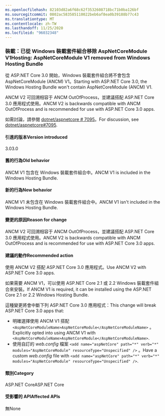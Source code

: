 ```yaml
---
ms.openlocfilehash: 82103d82a6f68c62f3532608718bc71b0ba126bf
ms.sourcegitcommit: 0802ac583585110022beb6af8ea0b39188b77c43
ms.translationtype: MT
ms.contentlocale: zh-TW
ms.lasthandoff: 11/25/2020
ms.locfileid: "96032348"
---
```

### <a name="hosting-aspnetcoremodule-v1-removed-from-windows-hosting-bundle"></a><span data-ttu-id="0cef9-101">裝載：已從 Windows 裝載套件組合移除 AspNetCoreModule V1</span><span class="sxs-lookup"><span data-stu-id="0cef9-101">Hosting: AspNetCoreModule V1 removed from Windows Hosting Bundle</span></span>

<span data-ttu-id="0cef9-102">從 ASP.NET Core 3.0 開始，Windows 裝載套件組合將不會包含 AspNetCoreModule (ANCM) V1。</span><span class="sxs-lookup"><span data-stu-id="0cef9-102">Starting with ASP.NET Core 3.0, the Windows Hosting Bundle won't contain AspNetCoreModule (ANCM) V1.</span></span>

<span data-ttu-id="0cef9-103">ANCM V2 可回溯相容于 ANCM OutOfProcess，並建議搭配 ASP.NET Core 3.0 應用程式使用。</span><span class="sxs-lookup"><span data-stu-id="0cef9-103">ANCM V2 is backwards compatible with ANCM OutOfProcess and is recommended for use with ASP.NET Core 3.0 apps.</span></span>

<span data-ttu-id="0cef9-104">如需討論，請參閱 [dotnet/aspnetcore # 7095](https://github.com/dotnet/aspnetcore/issues/7095)。</span><span class="sxs-lookup"><span data-stu-id="0cef9-104">For discussion, see [dotnet/aspnetcore#7095](https://github.com/dotnet/aspnetcore/issues/7095).</span></span>

#### <a name="version-introduced"></a><span data-ttu-id="0cef9-105">引進的版本</span><span class="sxs-lookup"><span data-stu-id="0cef9-105">Version introduced</span></span>

<span data-ttu-id="0cef9-106">3.0</span><span class="sxs-lookup"><span data-stu-id="0cef9-106">3.0</span></span>

#### <a name="old-behavior"></a><span data-ttu-id="0cef9-107">舊的行為</span><span class="sxs-lookup"><span data-stu-id="0cef9-107">Old behavior</span></span>

<span data-ttu-id="0cef9-108">ANCM V1 包含在 Windows 裝載套件組合中。</span><span class="sxs-lookup"><span data-stu-id="0cef9-108">ANCM V1 is included in the Windows Hosting Bundle.</span></span>

#### <a name="new-behavior"></a><span data-ttu-id="0cef9-109">新的行為</span><span class="sxs-lookup"><span data-stu-id="0cef9-109">New behavior</span></span>

<span data-ttu-id="0cef9-110">ANCM V1 未包含在 Windows 裝載套件組合中。</span><span class="sxs-lookup"><span data-stu-id="0cef9-110">ANCM V1 isn't included in the Windows Hosting Bundle.</span></span>

#### <a name="reason-for-change"></a><span data-ttu-id="0cef9-111">變更的原因</span><span class="sxs-lookup"><span data-stu-id="0cef9-111">Reason for change</span></span>

<span data-ttu-id="0cef9-112">ANCM V2 可回溯相容于 ANCM OutOfProcess，並建議搭配 ASP.NET Core 3.0 應用程式使用。</span><span class="sxs-lookup"><span data-stu-id="0cef9-112">ANCM V2 is backwards compatible with ANCM OutOfProcess and is recommended for use with ASP.NET Core 3.0 apps.</span></span>

#### <a name="recommended-action"></a><span data-ttu-id="0cef9-113">建議的動作</span><span class="sxs-lookup"><span data-stu-id="0cef9-113">Recommended action</span></span>

<span data-ttu-id="0cef9-114">使用 ANCM V2 搭配 ASP.NET Core 3.0 應用程式。</span><span class="sxs-lookup"><span data-stu-id="0cef9-114">Use ANCM V2 with ASP.NET Core 3.0 apps.</span></span>

<span data-ttu-id="0cef9-115">如果需要 ANCM V1，可以使用 ASP.NET Core 2.1 或 2.2 Windows 裝載套件組合來安裝。</span><span class="sxs-lookup"><span data-stu-id="0cef9-115">If ANCM V1 is required, it can be installed using the ASP.NET Core 2.1 or 2.2 Windows Hosting Bundle.</span></span>

<span data-ttu-id="0cef9-116">這種變更將會中斷下列 ASP.NET Core 3.0 應用程式：</span><span class="sxs-lookup"><span data-stu-id="0cef9-116">This change will break ASP.NET Core 3.0 apps that:</span></span>

- <span data-ttu-id="0cef9-117">明確選擇使用 ANCM V1 搭配 `<AspNetCoreModuleName>AspNetCoreModule</AspNetCoreModuleName>` 。</span><span class="sxs-lookup"><span data-stu-id="0cef9-117">Explicitly opted into using ANCM V1 with `<AspNetCoreModuleName>AspNetCoreModule</AspNetCoreModuleName>`.</span></span>
- <span data-ttu-id="0cef9-118">使用自訂的 *web.config* 檔案 `<add name="aspNetCore" path="*" verb="*" modules="AspNetCoreModule" resourceType="Unspecified" />` 。</span><span class="sxs-lookup"><span data-stu-id="0cef9-118">Have a custom *web.config* file with `<add name="aspNetCore" path="*" verb="*" modules="AspNetCoreModule" resourceType="Unspecified" />`.</span></span>

#### <a name="category"></a><span data-ttu-id="0cef9-119">類別</span><span class="sxs-lookup"><span data-stu-id="0cef9-119">Category</span></span>

<span data-ttu-id="0cef9-120">ASP.NET Core</span><span class="sxs-lookup"><span data-stu-id="0cef9-120">ASP.NET Core</span></span>

#### <a name="affected-apis"></a><span data-ttu-id="0cef9-121">受影響的 API</span><span class="sxs-lookup"><span data-stu-id="0cef9-121">Affected APIs</span></span>

<span data-ttu-id="0cef9-122">無</span><span class="sxs-lookup"><span data-stu-id="0cef9-122">None</span></span>

<!-- 

#### Affected APIs

Not detectable via API analysis

-->
